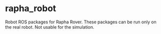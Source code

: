 # rapha_robot

Robot ROS packages for Rapha Rover. These packages can be run only on the real robot. Not usable for the simulation.
